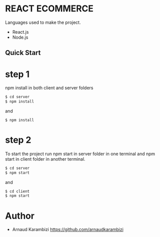 # REACT ECOMMERCE

Languages used to make the project.

-   React.js
-   Node.js

## Quick Start

# step 1

npm install in both client and server folders

```sh
$ cd server
$ npm install
```

and

```sh $ cd client
$ npm install
```

# step 2

To start the project run npm start in server folder in one terminal and npm start in client folder in another terminal.

```sh
$ cd server
$ npm start
```

and

```sh
$ cd client
$ npm start
```

# Author

-   Arnaud Karambizi https://github.com/arnaudkarambizi
